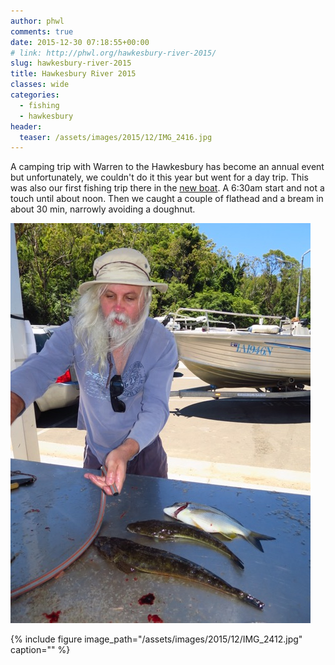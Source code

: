 ```yaml
---
author: phwl
comments: true
date: 2015-12-30 07:18:55+00:00
# link: http://phwl.org/hawkesbury-river-2015/
slug: hawkesbury-river-2015
title: Hawkesbury River 2015
classes: wide
categories:
  - fishing
  - hawkesbury
header:
  teaser: /assets/images/2015/12/IMG_2416.jpg
---
```


A camping trip with Warren to the Hawkesbury has become an annual event but unfortunately, we couldn't do it this year but went for a day trip. This was also our first fishing trip there in the [new boat](http://phwl.org/stacer-outlaw-429/). A 6:30am start and not a touch until about noon. Then we caught a couple of flathead and a bream in about 30 min, narrowly avoiding a doughnut.

![IMG_2416](/assets/images/2015/12/IMG_2416.jpg)



<!-- more -->

{% include figure image_path="/assets/images/2015/12/IMG_2412.jpg" caption="" %}



<!-- more -->
